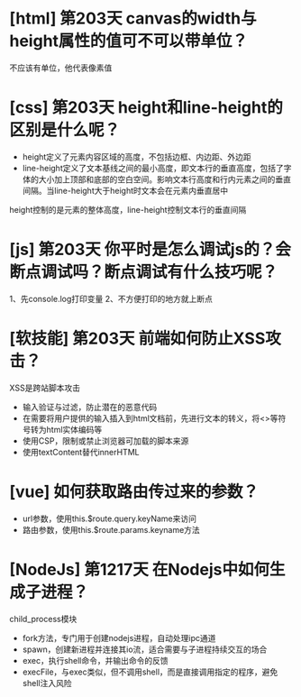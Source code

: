 # [html] 第203天 canvas的width与height属性的值可不可以带单位？

不应该有单位，他代表像素值

# [css] 第203天 height和line-height的区别是什么呢？

- height定义了元素内容区域的高度，不包括边框、内边距、外边距
- line-height定义了文本基线之间的最小高度，即文本行的垂直高度，包括了字体的大小加上顶部和底部的空白空间。影响文本行高度和行内元素之间的垂直间隔。当line-height大于height时文本会在元素内垂直居中

height控制的是元素的整体高度，line-height控制文本行的垂直间隔

# [js] 第203天 你平时是怎么调试js的？会断点调试吗？断点调试有什么技巧呢？

1、先console.log打印变量
2、不方便打印的地方就上断点

# [软技能] 第203天 前端如何防止XSS攻击？

XSS是跨站脚本攻击

- 输入验证与过滤，防止潜在的恶意代码
- 在需要将用户提供的输入插入到html文档前，先进行文本的转义，将<>等符号转为html实体编码等
- 使用CSP，限制或禁止浏览器可加载的脚本来源
- 使用textContent替代innerHTML

# [vue] 如何获取路由传过来的参数？

- url参数，使用this.$route.query.keyName来访问
- 路由参数，使用this.$route.params.keyname方法

# [NodeJs] 第1217天 在Nodejs中如何生成子进程？

child_process模块
- fork方法，专门用于创建nodejs进程，自动处理ipc通道
- spawn，创建新进程并连接其io流，适合需要与子进程持续交互的场合
- exec，执行shell命令，并输出命令的反馈
- execFile，与exec类似，但不调用shell，而是直接调用指定的程序，避免shell注入风险
